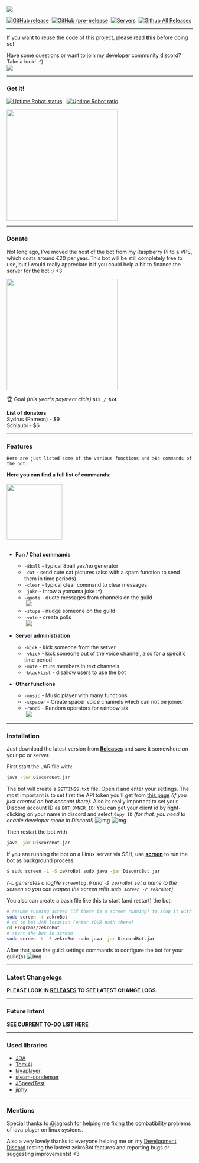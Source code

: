 <img src="https://raw.githubusercontent.com/zekroTJA/DiscordBot/master/.websrc/logo%20-%20title.png" />
<br/>

[![GitHub release](https://img.shields.io/github/release/zekrotja/DiscordBot.svg)](https://github.com/zekroTJA/DiscordBot/releases)&nbsp;
[![GitHub (pre-)release](https://img.shields.io/github/release/zekrotja/DiscordBot/all.svg)](https://github.com/zekroTJA/DiscordBot/releases)&nbsp;
[![Servers](http://zekro.de/sharing/zekroBotServerShield.svg)]("https://discordapp.com/oauth2/authorize?client_id=272336949841362944&scope=bot&permissions=1610083415")&nbsp;
[![Github All Releases](https://img.shields.io/github/downloads/zekroTJA/DiscordBot/total.svg)](https://github.com/zekroTJA/DiscordBot)
<br>


-----

If you want to reuse the code of this project, please read **[this](http://s.zekro.de/codepolicy)** before doing so!

Have some questions or want to join my developer community discord? Take a look! :^)
<br/><a href="http://discord.zekro.de"><img src="https://discordapp.com/api/guilds/307084334198816769/embed.png"/></a>

-----
### Get it!
[![Uptime Robot status](https://img.shields.io/uptimerobot/status/m779430970-e7fbeac99e0f5b24c277880c.svg)](https://stats.uptimerobot.com/WPBJjHp26) &nbsp;
[![Uptime Robot ratio](https://img.shields.io/uptimerobot/ratio/m779430970-e7fbeac99e0f5b24c277880c.svg)](https://stats.uptimerobot.com/WPBJjHp26)

<a href="https://discordapp.com/oauth2/authorize?client_id=272336949841362944&scope=bot&permissions=1610083415"><img src="https://github.com/zekroTJA/DiscordBot/blob/master/.websrc/add_to_discord.png?raw=true" width="300"/></a>

---
### Donate

Not long ago, I've moved the host of the bot from my Raspberry Pi to a VPS, which costs around €20 per year. This bot will be still completely free to use, but I would really appreciate it if you could help a bit to finance the server for the bot :) <3

<a href="http://support.zekro.de"><img src="https://github.com/zekroTJA/DiscordBot/blob/master/.websrc/donate.png" width="300"/></a>

🏆 Goal *(this year's payment cicle)*  **`$15 / $24`**

**List of donators**<br>
Sydrus (Patreon)  -  $9<br>
Schlaubi  -  $6

-----
### Features

```
Here are just listed some of the various functions and >64 commands of the bot.
```
**Here you can find a full list of commands:**<br><br>
<a href="https://docs.google.com/spreadsheets/d/1vDsZgn49s6D1OCfyJE0aAixgbMfHb1n6ybHPG8g2Ing/edit?usp=sharing" target="_blank"><img src="https://s3.amazonaws.com/cdn.freshdesk.com/data/helpdesk/attachments/production/1033926355/original/GoogleSheets.png" width="150"/></a><br><br>

- **Fun / Chat commands**
  - `-8ball` - typical 8ball yes/no generator
  - `-cat` - send cute cat pictures (also with a spam function to send them in time periods)
  - `-clear` - typical clear command to clear messages
  - `-joke` - throw a yomama joke :^)
  - `-quote` - quote messages from channels on the guild<br>
  &nbsp;![](https://image.prntscr.com/image/g3-ctAYBSlu1eS9qoFTSSQ.png)
  - `-stups` - nudge someone on the guild
  - `-vote` - create polls<br>
  &nbsp;![](https://image.prntscr.com/image/5_avzZNQRUijY2rUgc1XgQ.png)


- **Server administration**
  - `-kick` - kick someone from the server
  - `-vkick` - kick someone out of the voice channel, also for a specific time period
  - `-mute` - mute members in text channels
  - `-blacklist` - disallow users to use the bot

- **Other functions**
  - `-music` - Music player with many functions
  - `-scpacer` - Create spacer voice channels which can not be joined
  - `-rand6` - Random operators for rainbow six<br>
  &nbsp;![](https://image.prntscr.com/image/WHZh5l76TKupvWUmoIQBpA.png)

-----
### Installation

Just download the latest version from **[Releases](https://github.com/zekroTJA/DiscordBot/releases)** and save it somewhere on your pc or server.

First start the JAR file with:
```bash
java -jar DiscordBot.jar
```
The bot will create a `SETTINGS.txt` file. Open it and enter your settings.
The most important is to set first the API token you'll get from [this page](https://discordapp.com/developers/applications/me) *(if you just created an bot account there).* Also its really important to set your Discord account ID as `BOT_OWNER_ID`! You can get your client id by right-clicking on your name in discord and select `Copy ID` *(for that, you need to enable developer mode in Discord!)*
![img](https://image.prntscr.com/image/Jmf2FssPSdKEb9jNOTra-g.png)
![img](https://image.prntscr.com/image/UrxT_eI7SbqmZIcbQs1QvQ.png)

Then restart the bot with
```bash
java -jar DiscordBot.jar
```

If you are running the bot on a Linux server via SSH, use **[screen](https://wiki.ubuntuusers.de/Screen/)** to run the bot as background process:
```bash
$ sudo screen -L -S zekroBot sudo java -jar DiscordBot.jar
```
*(`-L` generates a logfile `screenlog.0` and `-S zekroBot` set a name to the screen so you can reopen the screen with `sudo screen -r zekroBot`)*

You also can create a bash file like this to start (and restart) the bot:
```bash
# resume running screen (if there is a screen running) to stop it with [STRG] + [C]
sudo screen -r zekroBot
# cd to bot JAR location (enter YOUR path there)
cd Programs/zekroBot
# start the bot in screen
sudo screen -L -S zekroBot sudo java -jar DiscordBot.jar
```

After that, use the guild settings commands to configure the bot for your guild(s)
![img](https://image.prntscr.com/image/VKw6mpxPS8in40ZB4sTOMQ.png)

-----
### Latest Changelogs

**PLEASE LOOK IN <a href="https://github.com/zekroTJA/DiscordBot/releases">RELEASES</a> TO SEE LATEST CHANGE LOGS.**

-----
### Future Intent

**SEE CURRENT TO-DO LIST <a href="https://docs.google.com/spreadsheets/d/e/2PACX-1vTPfpbg5fEssYD-X4XaR5ISM_xXrOEoqKnoWO7kUkVVBFARxtf49u4wKfUe0L-tkN2AoNffhebZJ-5R/pubhtml">HERE</a>**

-----
### Used libraries

- <a href="https://github.com/DV8FromTheWorld/JDA">JDA</a>
- <a href="https://github.com/mwanji/toml4j">Toml4j</a>
- <a href="https://github.com/sedmelluq/lavaplayer">lavaplayer</a>
- <a href="https://github.com/koraktor/steam-condenser-java">steam-condenser</a>
- <a href="https://github.com/bertrandmartel/speed-test-lib">JSpeedTest</a>
- <a href="https://github.com/brunocvcunha/jiphy">jiphy</a>

-----
### Mentions
Special thanks to [@jagrosh](https://github.com/jagrosh) for helping me fixing the combatibility problems of lava player on linux systems.

Also a very lovely thanks to everyone helping me on my [Development Discord](http://discord.zekro.de) testing the lastest zekroBot features and reporting bugs or suggesting improvements! <3
